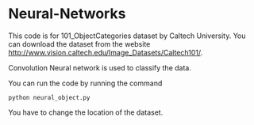 # Neural-Networks
This code is for  101_ObjectCategories dataset by Caltech University.
You can download the dataset from  the website http://www.vision.caltech.edu/Image_Datasets/Caltech101/.

Convolution Neural network is used to classify the data.

You can run the code by running the command
```
python neural_object.py
```

You have to change the location of the dataset.
 
